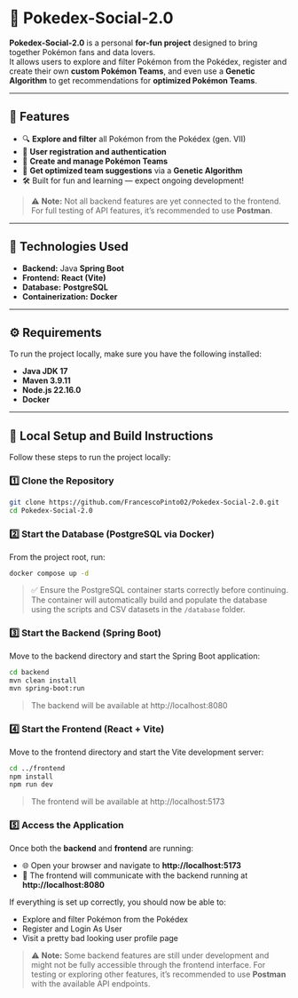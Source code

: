 # 🧠 Pokedex-Social-2.0

**Pokedex-Social-2.0** is a personal **for-fun project** designed to bring together Pokémon fans and data lovers.  
It allows users to explore and filter Pokémon from the Pokédex, register and create their own **custom Pokémon Teams**, and even use a **Genetic Algorithm** to get recommendations for **optimized Pokémon Teams**.

---

## 🚀 Features

- 🔍 **Explore and filter** all Pokémon from the Pokédex (gen. VII) 
- 👤 **User registration and authentication**  
- 🧩 **Create and manage Pokémon Teams**  
- 🧬 **Get optimized team suggestions** via a **Genetic Algorithm**  
- 🛠️ Built for fun and learning — expect ongoing development!

> ⚠️ **Note:** Not all backend features are yet connected to the frontend.  
> For full testing of API features, it’s recommended to use **Postman**.

---

## 🧰 Technologies Used

- **Backend:** Java **Spring Boot**  
- **Frontend:** **React (Vite)**  
- **Database:** **PostgreSQL**  
- **Containerization:** **Docker**
---

## ⚙️ Requirements

To run the project locally, make sure you have the following installed:

- **Java JDK 17**
- **Maven 3.9.11**
- **Node.js 22.16.0**
- **Docker**

---

## 🧩 Local Setup and Build Instructions

Follow these steps to run the project locally:

### 1️⃣ Clone the Repository

```bash
git clone https://github.com/FrancescoPinto02/Pokedex-Social-2.0.git
cd Pokedex-Social-2.0
```

### 2️⃣ Start the Database (PostgreSQL via Docker)
From the project root, run:
```bash
docker compose up -d
```
> ✅ Ensure the PostgreSQL container starts correctly before continuing.  
> The container will automatically build and populate the database using the scripts and CSV datasets in the `/database` folder.

### 3️⃣ Start the Backend (Spring Boot)
Move to the backend directory and start the Spring Boot application:
```bash
cd backend
mvn clean install
mvn spring-boot:run
```
> The backend will be available at http://localhost:8080

### 4️⃣ Start the Frontend (React + Vite)
Move to the frontend directory and start the Vite development server:
```bash
cd ../frontend
npm install
npm run dev
```
> The frontend will be available at http://localhost:5173

### 5️⃣ Access the Application

Once both the **backend** and **frontend** are running:

- 🌐 Open your browser and navigate to **http://localhost:5173**
- 🧩 The frontend will communicate with the backend running at **http://localhost:8080**

If everything is set up correctly, you should now be able to:
- Explore and filter Pokémon from the Pokédex  
- Register and Login As User
- Visit a pretty bad looking user profile page

> ⚠️ **Note:** Some backend features are still under development and might not be fully accessible through the frontend interface.
> For testing or exploring other features, it’s recommended to use **Postman** with the available API endpoints.
